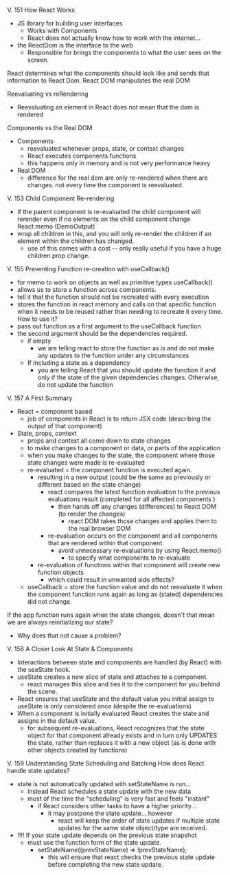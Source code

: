 V. 151 How React Works 
- JS library for building user interfaces
  - Works with Components 
  - React does not actually know how to work with the internet... 
- the ReactDom is the interface to the web
  - Responsible for brings the components to what the user sees on the screen. 

React determines what the components should look like and sends that information to React Dom.
React DOM manipulates the real DOM 

Reevaluating vs reRendering 
- Reevaluating an element in React does not mean that the dom is rendered

Components vs the Real DOM 
- Components 
  - reevaluated whenever props, state, or context changes
  - React executes components functions 
  - this happens only in memory and is not very performance heavy
- Real DOM
  - difference for the real dom are only re-rendered when there are changes. not every time the component is reevaluated.

V. 153 Child Component Re-rendering 
- If the parent component is re-evaluated the child component will rerender even if no elements on the child component change
React.memo (DemoOutput)
- wrap all children in this, and you will only re-render the children if an element within the children has changed. 
  - use of this comes with a cost -- only really useful if you have a huge children prop change. 

V. 155 Preventing Function re-creation with useCallback()
-  for memo to work on objects as well as primitive types
useCallback()
- allows us to store a function across components. 
- tell it that the function should not be recreated with every execution
- stores the function in react memory and calls on that specific function when it needs to be reused rather than needing to recreate it every time. 
How to use it? 
- pass out function as a first argument to the useCallback function
- the second argument should be the dependencies required. 
  - if empty 
    - we are telling react to store the function as is and do not make any updates to the function under any circumstances 
  - If including a state as a dependency 
    - you are telling React that you should update the function if and only if the state of the given dependencies changes. Otherwise, do not update the function 

V. 157 A First Summary
- React = component based 
  - job of components in React is to return JSX code (describing the output of that component)
- State, props, context 
  - props and context all come down to state changes 
  - to make changes to a component or data, or parts of the application 
  - when you make changes to the state, the component where those state changes were made is re-evaluated
  - re-evaluated = the component function is executed again. 
    - resulting in a new output (could be the same as previously or different based on the state change)
      - react compares the latest function evaluation to the previous evaluations result (completed for all affected components )
        - then hands off any changes (differences) to React DOM (to render the changes)
          - react DOM takes those changes and applies them to the real browser DOM 
      - re-evaluation occurs on the component and all components that are rendered within that component. 
        - avoid unnecessary re-evaluations by using React.memo()
          - to specify what components to re-evaluate 
    - re-evaluation of functions within that component will create new function objects 
      - which could result in unwanted side effects?
  - useCallback = store the function value and do not reevaluate it when the component function runs again as long as (stated) dependencies did not change.

If the app function runs again when the state changes, doesn't that mean we are always reinitializing our state? 
- Why does that not cause a problem?

V. 158 A Closer Look At State & Components 

- Interactions between state and components are handled (by React) with the useState hook. 
- useState creates a new slice of state and attaches to a component. 
  - react manages this slice and ties it to the component for you behind the scene.
- React ensures that useState and the default value you initial assign to useState is only considered once (despite the re-evaluations)
- When a component is initially evaluated React creates the state and assigns in the default value. 
  - for subsequent re-evaluations, React recognizes that the state object for that component already exists and in turn only UPDATES the state, rather than replaces it with a new object (as is done with other objects created by functions) 


V. 159 Understanding State Scheduling and Batching
How does React handle state updates? 
- state is not automatically updated with setStateName is run...
  - instead React schedules a state update with the new data
  - most of the time the "scheduling" is very fast and feels "instant"
    - if React considers other tasks to have a higher priority...
      - it may postpone the state update... however 
        - react will keep the order of state updates if multiple state updates for the same state object/type are received. 
- !!!! If your state update depends on the previous state snapshot 
  - must use the function form of the state update. 
    - setStateName((prevStateName) => !prevStateName);
      - this will ensure that react checks the previous state update before completing the new state update. 
